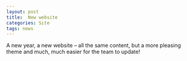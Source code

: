 ```yaml
---
layout: post
title:  New website
categories: Site
tags: news
---
```


A new year, a new website &ndash; all the same content, but a more pleasing theme and much, much easier for the team to update!
